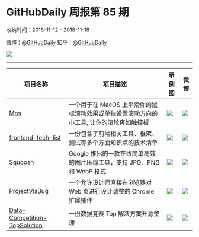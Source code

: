 # GitHubDaily 周报第 85 期

收纳时间：2018-11-12 - 2018-11-18

微博：[@GitHubDaily](https://weibo.com/GitHubDaily)
知乎：[@GitHubDaily](https://www.zhihu.com/people/githubdaily)

![](https://raw.githubusercontent.com/GitHubDaily/GitHubDaily/master/assets/weixin.png)

---

项目名称 | 项目描述 | 示例图 | 微博
--- | --- | --- | ---
[Mos](status.github_url) | 一个用于在 MacOS 上平滑你的鼠标滚动效果或单独设置滚动方向的小工具, 让你的滚轮爽如触控板 | ![](http://wx3.sinaimg.cn/large/006fiYtfgy1fx6ust1yirj31hu58kb29.jpg) | [![](https://raw.githubusercontent.com/GitHubDaily/GitHubDaily/master/assets/sina_logo.png)](https://weibo.com/5722964389/H32HKodE)
[frontend-tech-list](status.github_url) | 一份包含了前端相关工具、框架、测试等多个方面知识点的技术清单 | ![](http://wx1.sinaimg.cn/large/006fiYtfgy1fx95nbjhrnj30u04lb1ky.jpg) | [![](https://raw.githubusercontent.com/GitHubDaily/GitHubDaily/master/assets/sina_logo.png)](https://weibo.com/5722964389/H2Thfd6Ya)
[Squoosh](status.github_url) |  Google 推出的一款在线简单高效的图片压缩工具，支持 JPG、PNG 和 WebP 格式 | ![](http://wx1.sinaimg.cn/large/006fiYtfgy1fx82a6i424j31kw0vj152.jpg) | [![](https://raw.githubusercontent.com/GitHubDaily/GitHubDaily/master/assets/sina_logo.png)](https://weibo.com/5722964389/H2GZM5sUi)
[ProjectVisBug](status.github_url) | 一个允许设计师直接在浏览器对 Web 页进行设计调整的 Chrome 扩展插件 | ![](http://wx3.sinaimg.cn/large/006fiYtfgy1fx6x42mmd9g30wr0ksx6p.gif) | [![](https://raw.githubusercontent.com/GitHubDaily/GitHubDaily/master/assets/sina_logo.png)](https://weibo.com/5722964389/H2Aqg41vX)
[Data-Competition-TopSolution](status.github_url) | 一份数据竞赛 Top 解决方案开源整理 | ![](http://wx2.sinaimg.cn/large/006fiYtfgy1fx4gnuylzwj31hw4o8qv5.jpg) | [![](https://raw.githubusercontent.com/GitHubDaily/GitHubDaily/master/assets/sina_logo.png)](https://weibo.com/5722964389/H2hzfqKqf)
